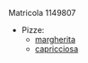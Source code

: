 Matricola 1149807
* Pizze:
	* [margherita](pizze/margherita.md)
	* [capricciosa](pizze/capricciosa.md)
